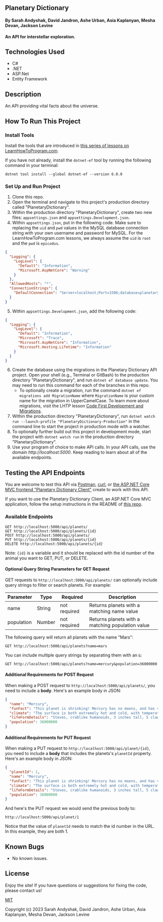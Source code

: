 ## Planetary Dictionary

#### By Sarah Andyshak, David Jandron, Ashe Urban, Asia Kaplanyan, Mesha Devan, Jackson Levine

#### An API for interstellar exploration.

## Technologies Used

* C#
* .NET
* ASP.Net
* Entity Framework

## Description

An API providing vital facts about the universe. 

## How To Run This Project

### Install Tools

Install the tools that are introduced in [this series of lessons on LearnHowToProgram.com](https://www.learnhowtoprogram.com/c-and-net/getting-started-with-c).

If you have not already, install the `dotnet-ef` tool by running the following command in your terminal:

```
dotnet tool install --global dotnet-ef --version 6.0.0
```

### Set Up and Run Project

1. Clone this repo.
2. Open the terminal and navigate to this project's production directory called "PlanetaryDictionary".
3. Within the production directory "PlanetaryDictionary", create two new files: `appsettings.json` and `appsettings.Development.json`.
4. Within `appsettings.json`, put in the following code. Make sure to replacing the `uid` and `pwd` values in the MySQL database connection string with your own username and password for MySQL. For the LearnHowToProgram.com lessons, we always assume the `uid` is `root` and the `pwd` is `epicodus`.

```json
{
  "Logging": {
    "LogLevel": {
      "Default": "Information",
      "Microsoft.AspNetCore": "Warning"
    }
  },
  "AllowedHosts": "*",
  "ConnectionStrings": {
    "DefaultConnection": "Server=localhost;Port=3306;database=planetary_dictionary;uid=root;pwd=epicodus;"
  }
}
```

5. Within `appsettings.Development.json`, add the following code:

```json
{
  "Logging": {
    "LogLevel": {
      "Default": "Information",
      "Microsoft": "Trace",
      "Microsoft.AspNetCore": "Information",
      "Microsoft.Hosting.Lifetime": "Information"
    }
  }
}
```

6. Create the database using the migrations in the Planetary Dictionary API project. Open your shell (e.g., Terminal or GitBash) to the production directory "PlanetaryDictionary", and run `dotnet ef database update`. You may need to run this command for each of the branches in this repo. 
    - To optionally create a migration, run the command `dotnet ef migrations add MigrationName` where `MigrationName` is your custom name for the migration in UpperCamelCase. To learn more about migrations, visit the LHTP lesson [Code First Development and Migrations](https://www.learnhowtoprogram.com/c-and-net-part-time/many-to-many-relationships/code-first-development-and-migrations).
7. Within the production directory "PlanetaryDictionary", run `dotnet watch run --launch-profile "PlanetaryDictionary-Production"` in the command line to start the project in production mode with a watcher. 
8. To optionally further build out this project in development mode, start the project with `dotnet watch run` in the production directory "PlanetaryDictionary".
9. Use your program of choice to make API calls. In your API calls, use the domain _http://localhost:5000_. Keep reading to learn about all of the available endpoints.

## Testing the API Endpoints

You are welcome to test this API via [Postman](https://www.postman.com/), [curl](https://curl.se/), or [the ASP.NET Core MVC frontend "Planetary Dictionary Client"](https://github.com/epicodus-lessons/section-6-cretaceous-park-api-csharp-net6) create to work with this API. 

If you want to use the Planetary Dictionary Client, an ASP.NET Core MVC application, follow the setup instructions in the README of [this repo](https://github.com/epicodus-lessons/section-6-cretaceous-park-api-csharp-net6). 

### Available Endpoints

```
GET http://localhost:5000/api/planets/
GET http://localhost:5000/api/planets/{id}
POST http://localhost:5000/api/planets/
PUT http://localhost:5000/api/planets/{id}
DELETE http://localhost:5000/api/planets/{id}
```

Note: `{id}` is a variable and it should be replaced with the id number of the animal you want to GET, PUT, or DELETE.

#### Optional Query String Parameters for GET Request

GET requests to `http://localhost:5000/api/planets/` can optionally include query strings to filter or search planets. For example:

| Parameter   | Type        |  Required    | Description |
| ----------- | ----------- | -----------  | ----------- |
| name        | String      | not required | Returns planets with a matching name value |
| population  | Number      | not required | Returns planets with a matching population value |



The following query will return all planets with the name "Mars":

```
GET http://localhost:5000/api/planets?name=mars
```

You can include multiple query strings by separating them with an `&`:

```
GET http://localhost:5000/api/planets?name=mercury&population=36000000
```

#### Additional Requirements for POST Request

When making a POST request to `http://localhost:5000/api/planets/`, you need to include a **body**. Here's an example body in JSON:

```json
{
  "name": "Mercury",
  "funFact": "This planet is shrinking! Mercury has no moons, and has volcanic activity.",
  "climate": "The surface is both extremely hot and cold, with temperatures ranging from 800F to -290F.",
  "lifeFormDetails": "Steves, crablike humanoids, 3 inches tall, 5 claws and no head, eyes on feet",
  "population": 36000000
}
```

#### Additional Requirements for PUT Request

When making a PUT request to `http://localhost:5000/api/planet/{id}`, you need to include a **body** that includes the planets's `planetId` property. Here's an example body in JSON:

```json
{
  "planetId": 1,
  "name": "Mercury",
  "funFact": "This planet is shrinking! Mercury has no moons, and has volcanic activity.",
  "climate": "The surface is both extremely hot and cold, with temperatures ranging from 800F to -290F.",
  "lifeFormDetails": "Steves, crablike humanoids, 3 inches tall, 5 claws and no head, eyes on feet",
  "population": 36000000
}
```

And here's the PUT request we would send the previous body to:

```
http://localhost:5000/api/planet/1
```

Notice that the value of `planetId` needs to match the id number in the URL. In this example, they are both 1.

## Known Bugs

* No known issues.

## License
Enjoy the site! If you have questions or suggestions for fixing the code, please contact us!

[MIT](https://github.com/git/git-scm.com/blob/main/MIT-LICENSE.txt)

Copyright (c) 2023 Sarah Andyshak, David Jandron, Ashe Urban, Asia Kaplanyan, Mesha Devan, Jackson Levine
